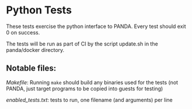 # Python Tests
These tests exercise the python interface to PANDA. Every test should exit 0 on success.

The tests will be run as part of CI by the script update.sh in the panda/docker directory.


## Notable files:

*Makefile*: Running `make` should build any binaries used for the tests (not PANDA, just target programs to be copied into guests for testing)

*enabled_tests.txt*: tests to run, one filename (and arguments) per line
